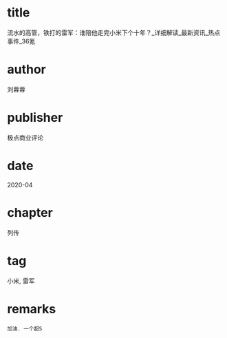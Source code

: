 # title
流水的高管，铁打的雷军：谁陪他走完小米下个十年？_详细解读_最新资讯_热点事件_36氪

# author
刘蓉蓉

# publisher
极点商业评论

# date
2020-04

# chapter
列传

# tag
小米, 雷军

# remarks
`加油. 一个超S`
